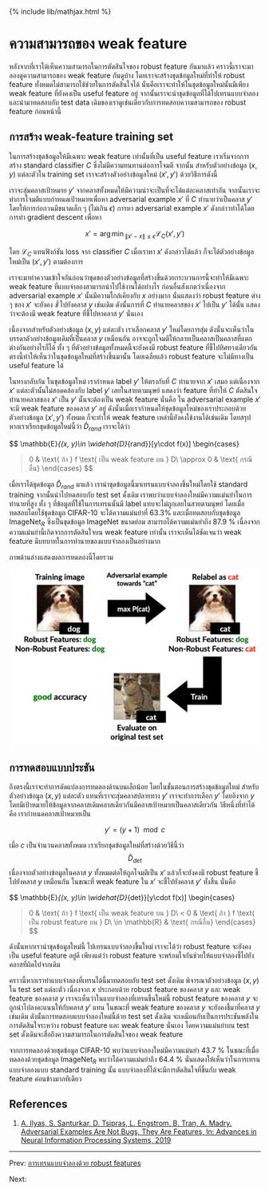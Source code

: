 {% include lib/mathjax.html %}
# ความสามารถของ weak feature

หลังจากที่เราได้เห็นความสามารถในการตัดสินใจของ robust feature กันมาแล้ว
คราวนี้เราจะมาลองดูความสามารถของ weak feature กันดูบ้าง โดยเราจะสร้างชุดข้อมูลใหม่ที่ทำให้
robust feature ทั้งหมดไม่สามารถใช้ช่วยในการตัดสินใจได้ นั่นคือเราจะทำให้ในชุดข้อมูลใหม่นั้นมีเพียง
weak feature ที่ยังคงเป็น useful feature อยู่ จากนั้นเราจะนำชุดข้อมูลที่ได้ไปเทรนแบบจำลองและนำมาทดสอบกับ
test data เดิมของเราดูเช่นเดียวกับการทดสอบความสามารถของ robust feature ก่อนหน้านี้

## การสร้าง weak-feature training set

ในการสร้างชุดข้อมูลให้มีเฉพาะ weak feature เท่านั้นที่เป็น useful feature เราเริ่มจากการสร้าง
standard classifier $C$ ซึ่งไม่มีความทนทานต่อการโจมตี จากนั้น สำหรับตัวอย่างข้อมูล $(x,y)$ แต่ละตัวใน
training set เราจะสร้างตัวอย่างข้อมูลใหม่ $(x',y')$ ด้วยวิธีการดังนี้

เราจะสุ่มคลาสเป้าหมาย $y'$ จากคลาสทั้งหมดให้มีความน่าจะเป็นที่จะได้แต่ละคลาสเท่ากัน
จากนั้นเราจะทำการโจมตีแบบกำหนดเป้าหมายเพื่อหา adversarial example $x'$ ที่ $C$ ทำนายว่าเป็นคลาส $y'$
โดยให้การก่อกวนมีขนาดเล็ก ๆ (ไม่เกิน $\epsilon$) การหา adversarial example $x'$ ดังกล่าวทำได้โดยการทำ
gradient descent เพื่อหา

$$
x' = {\arg\min}_{\|x'-x\|\leq\epsilon}\mathcal{L}_C(x', y')
$$

โดย $\mathcal{L}_C$ แทนฟังก์ชัน loss จาก classifier $C$ เมื่อเราหา $x'$ ดังกล่าวได้แล้ว
ก็จะได้ตัวอย่างข้อมูลใหม่เป็น $(x', y')$ ตามต้องการ

เราจะมาทำความเข้าใจกันก่อนว่าชุดของตัวอย่างข้อมูลที่สร้างขึ้นด้วยกระบวนการนี้จะทำให้มีเฉพาะ weak feature
ที่แบบจำลองสามารถนำไปใช้งานได้อย่างไร ก่อนอื่นสังเกตว่าเนื่องจาก adversarial example $x'$ นั้นมีความใกล้เคียงกับ $x$ อย่างมาก นั่นแสดงว่า robust feature ต่าง ๆ ของ $x'$ จะยังคง _ชี้_
ไปยังคลาส $y$ เช่นเดิม ดังนั้นการที่ $C$ ทำนายคลาสของ $x'$ ไปเป็น $y'$ ได้นั้น แสดงว่าจะต้องมี
weak feature ที่ชี้ไปหาคลาส $y'$ นั่นเอง

เนื่องจากสำหรับตัวอย่างข้อมูล $(x,y)$ แต่ละตัว เราเลือกคลาส $y'$ ใหม่โดยการสุ่ม
ดังนั้นจะเห็นว่าในบรรดาตัวอย่างข้อมูลเดิมที่เป็นคลาส $y$ เหมือนกัน อาจจะถูกโจมตีให้กลายเป็นคลาสเป็นคลาสที่แตกต่างกันอย่างไรก็ได้ ทั้ง ๆ ที่ตัวอย่างข้อมูลทั้งหมดนี้จะยังคงมี robust feature ที่ชี้ไปทิศทางเดียวกัน ตรงนี้ทำให้เห็นว่าในชุดข้อมูลใหม่ที่สร้างขึ้นมานั้น โดยเฉลี่ยแล้ว robust feature จะไม่มีทางเป็น useful feature ได้

ในทางกลับกัน ในชุดข้อมูลใหม่ เรากำหนด label $y'$ ให้ตรงกับที่ $C$ ทำนายจาก $x'$ เสมอ
แต่เนื่องจาก $x'$ แต่ละตัวนั้นไม่สอดคล้องกับ label $y'$ เลยในสายตามนุษย์ แสดงว่า feature ที่ทำให้
$C$ ตัดสินใจทำนายคลาสของ $x'$ เป็น $y'$ นั้นจะต้องเป็น weak feature นั่นคือ ใน
adversarial example $x'$ จะมี weak feature ของคลาส $y'$ อยู่ ดังนั้นเมื่อเรากำหนดให้ชุดข้อมูลใหม่ของเราประกอบด้วยตัวอย่างข้อมูล
$(x', y')$ ทั้งหมด ก็จะทำให้ weak feature เหล่านี้ยังคงใช้งานได้เช่นเดิม
โดยสรุป หากเราเรียกชุดข้อมูลใหม่นี้ว่า $\widehat{D}_{rand}$ เราจะได้ว่า

$$
\mathbb{E}_{(x, y)\in \widehat{D}_{rand}}[y\cdot f(x)]
\begin{cases}
> 0 & \text{ ถ้า } f \text{ เป็น weak feature บน } D\\
\approx 0 & \text{ กรณีอื่น}
\end{cases}
$$

เมื่อเราได้ชุดข้อมูล $\widehat{D}_{rand}$ มาแล้ว เรานำชุดข้อมูลนี้มาเทรนแบบจำลองขึ้นใหม่โดยใช้
standard training จากนั้นนำไปทดสอบกับ test set ดั้งเดิม เราพบว่าแบบจำลองใหม่มีความแม่นยำในการทำนายที่สูง
ทั้ง ๆ ที่ข้อมูลที่ใช้ในการเทรนนั้นมี label แทบจะไม่ถูกเลยในสายตามนุษย์ โดยเมื่อทดสอบโดยใช้ชุดข้อมูล CIFAR-10
จะได้ความแม่นยำที่ 63.3% และเมื่อทดสอบกับชุดข้อมูล $\text{ImageNet}_R$ ซึ่งเป็นชุดข้อมูล $\text{ImageNet}$
ขนาดย่อม สามารถได้ความแม่นยำถึง 87.9 % เนื่องจากความแม่นยำนี้เกิดจากการตัดสินใจบน weak feature เท่านั้น
เราจะเห็นได้ชัดเจนว่า weak feature มีบทบาทในการทำนายของแบบจำลองเป็นอย่างมาก

ภาพด้านล่างแสดงผลการทดลองนี้โดยรวม

<p align="center">
<img width="500" src="https://raw.githubusercontent.com/vacharapat/Adversarial-Machine-Learning/master/images/Drand.png">
</p>

## การทดสอบแบบประชัน
ถึงตรงนี้เราจะทำการดัดแปลงการทดลองด้านบนเล็กน้อย โดยในขั้นตอนการสร้างชุดข้อมูลใหม่ สำหรับตัวอย่างข้อมูล
$(x, y)$ แต่ละตัว แทนที่เราจะสุ่มคลาสปลายทาง $y'$ เราจะทำการเลือก $y'$ โดยอิงจาก $y$ โดยมีเป้าหมายให้ข้อมูลจากคลาสเดิมคลาสเดียวกันมีคลาสเป้าหมายเป็นคลาสเดียวกัน วิธีหนึ่งที่ทำได้คือ
เรากำหนดคลาสเป้าหมายเป็น

$$
y' = (y + 1) \mod c
$$

เมื่อ $c$ เป็นจำนวนคลาสทั้งหมด เราเรียกชุดข้อมูลใหม่ที่สร้างด้วยวิธีนี้ว่า $$\widehat{D}_{det}$$ เนื่องจากตัวอย่างข้อมูลในคลาส $y$ ทั้งหมดต่อให้ถูกโจมตีเป็น $x'$ แล้วก็จะยังคงมี robust feature ชี้ไปยังคลาส $y$ เหมือนกัน ในขณะที่ weak feature ใน $x'$ จะชี้ไปยังคลาส $y'$ ทั้งสิ้น นั่นคือ

$$
\mathbb{E}_{(x, y)\in \widehat{D}_{det}}[y\cdot f(x)]
\begin{cases}
> 0 & \text{ ถ้า } f \text{ เป็น weak feature บน } D\\
< 0 & \text{ ถ้า } f \text{ เป็น robust feature บน } D\\
\in \mathbb{R} & \text{ กรณีอื่น}
\end{cases}
$$

ดังนั้นหากเรานำชุดข้อมูลใหม่นี้
ไปเทรนแบบจำลองขึ้นใหม่ เราจะได้ว่า robust feature จะยังคงเป็น useful feature อยู่ดี
เพียงแต่ว่า robust feature จะพร้อมใจกันช่วยให้แบบจำลองชี้ไปยังคลาสที่ผิดไปจากเดิม


คราวนี้หากเราทำแบบจำลองที่เทรนได้นี้มาทดสอบกับ test set ดั้งเดิม พิจารณาตัวอย่างข้อมูล $(x, y)$
ใน test set แต่ละตัว เนื่องจาก $x$ ประกอบด้วย robust feature ของคลาส $y$ และ weak feature
ของคลาส $y$ เราจะเห็นว่าในแบบจำลองที่เทรนขึ้นใหม่นี้ robust feature ของคลาส $y$ จะถูกนำไปลงคะแนนให้กับคลาส
$y'$ แทน ในขณะที่ weak feature ของคลาส $y$ จะยังคงชี้มาที่คลาส $y$ เช่นเดิม
ดังนั้นการทดสอบแบบจำลองใหม่นี้ด้วย test set ดั้งเดิม จะเหมือนกับเป็นการประชันพลังในการตัดสินใจระหว่าง
robust feature และ weak feature นั่นเอง โดยความแม่นยำบน test set ดั้งเดิมจะสื่อถึงความสามารถในการตัดสินใจของ
weak feature

จากการทดลองด้วยชุดข้อมูล CIFAR-10 พบว่าแบบจำลองใหม่มีความแม่นยำ 43.7 % ในขณะที่เมื่อทดลองด้วยชุดข้อมูล
$\text{ImageNet}_R$ พบว่าได้ความแม่นยำถึง 64.4 % นั่นแสดงให้เห็นว่าในการเทรนแบบจำลองแบบ
standard training นั้น แบบจำลองที่ได้จะมีการตัดสินใจที่ขึ้นกับ weak feature ค่อนข้างมากทีเดียว



## References

1. [A. Ilyas, S. Santurkar, D. Tsipras, L. Engstrom, B. Tran, A. Madry. Adversarial Examples Are Not Bugs, They Are Features, In: Advances in Neural Information Processing Systems, 2019](https://arxiv.org/abs/1905.02175)

---
Prev: [การเทรนแบบจำลองด้วย robust features](https://vacharapat.github.io/Adversarial-Machine-Learning/docs/feat4)

Next:
